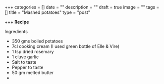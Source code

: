+++
categories = []
date = ""
description = ""
draft = true
image = ""
tags = []
title = "Mashed potatoes"
type = "post"

+++
**Recipe**

Ingredients 

* 350 gms boiled potatoes 
* 7cl cooking cream (I used green bottle of Elle & Vire) 
* 1 tsp dried rosemary 
* 1 cluve garlic 
* Salt to taste 
* Pepper to taste 
* 50 gm melted butter 
* 